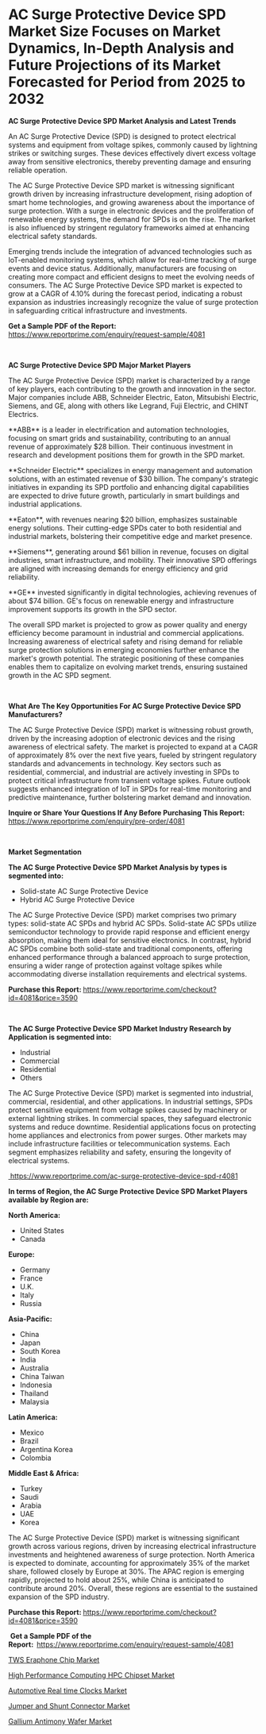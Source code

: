 <p><h1>AC Surge Protective Device SPD Market Size Focuses on Market Dynamics, In-Depth Analysis and Future Projections of its Market Forecasted for Period from 2025 to 2032</h1></p><p><strong>AC Surge Protective Device SPD Market Analysis and Latest Trends</strong></p>
<p><p>An AC Surge Protective Device (SPD) is designed to protect electrical systems and equipment from voltage spikes, commonly caused by lightning strikes or switching surges. These devices effectively divert excess voltage away from sensitive electronics, thereby preventing damage and ensuring reliable operation.</p><p>The AC Surge Protective Device SPD market is witnessing significant growth driven by increasing infrastructure development, rising adoption of smart home technologies, and growing awareness about the importance of surge protection. With a surge in electronic devices and the proliferation of renewable energy systems, the demand for SPDs is on the rise. The market is also influenced by stringent regulatory frameworks aimed at enhancing electrical safety standards.</p><p>Emerging trends include the integration of advanced technologies such as IoT-enabled monitoring systems, which allow for real-time tracking of surge events and device status. Additionally, manufacturers are focusing on creating more compact and efficient designs to meet the evolving needs of consumers. The AC Surge Protective Device SPD market is expected to grow at a CAGR of 4.10% during the forecast period, indicating a robust expansion as industries increasingly recognize the value of surge protection in safeguarding critical infrastructure and investments.</p></p>
<p><strong>Get a Sample PDF of the Report:&nbsp;</strong> <a href="https://www.reportprime.com/enquiry/request-sample/4081?utm_campaign=2206&utm_medium=2&utm_source=Github&utm_content=ia&utm_term=18032025&utm_id=ac-surge-protective-device-spd">https://www.reportprime.com/enquiry/request-sample/4081</a></p>
<p>&nbsp;</p>
<p><strong>AC Surge Protective Device SPD Major Market Players</strong></p>
<p><p>The AC Surge Protective Device (SPD) market is characterized by a range of key players, each contributing to the growth and innovation in the sector. Major companies include ABB, Schneider Electric, Eaton, Mitsubishi Electric, Siemens, and GE, along with others like Legrand, Fuji Electric, and CHINT Electrics. </p><p>**ABB** is a leader in electrification and automation technologies, focusing on smart grids and sustainability, contributing to an annual revenue of approximately $28 billion. Their continuous investment in research and development positions them for growth in the SPD market.</p><p>**Schneider Electric** specializes in energy management and automation solutions, with an estimated revenue of $30 billion. The company's strategic initiatives in expanding its SPD portfolio and enhancing digital capabilities are expected to drive future growth, particularly in smart buildings and industrial applications.</p><p>**Eaton**, with revenues nearing $20 billion, emphasizes sustainable energy solutions. Their cutting-edge SPDs cater to both residential and industrial markets, bolstering their competitive edge and market presence.</p><p>**Siemens**, generating around $61 billion in revenue, focuses on digital industries, smart infrastructure, and mobility. Their innovative SPD offerings are aligned with increasing demands for energy efficiency and grid reliability.</p><p>**GE** invested significantly in digital technologies, achieving revenues of about $74 billion. GE's focus on renewable energy and infrastructure improvement supports its growth in the SPD sector.</p><p>The overall SPD market is projected to grow as power quality and energy efficiency become paramount in industrial and commercial applications. Increasing awareness of electrical safety and rising demand for reliable surge protection solutions in emerging economies further enhance the market's growth potential. The strategic positioning of these companies enables them to capitalize on evolving market trends, ensuring sustained growth in the AC SPD segment.</p></p>
<p>&nbsp;</p>
<p><strong>What Are The Key Opportunities For AC Surge Protective Device SPD Manufacturers?</strong></p>
<p><p>The AC Surge Protective Device (SPD) market is witnessing robust growth, driven by the increasing adoption of electronic devices and the rising awareness of electrical safety. The market is projected to expand at a CAGR of approximately 8% over the next five years, fueled by stringent regulatory standards and advancements in technology. Key sectors such as residential, commercial, and industrial are actively investing in SPDs to protect critical infrastructure from transient voltage spikes. Future outlook suggests enhanced integration of IoT in SPDs for real-time monitoring and predictive maintenance, further bolstering market demand and innovation.</p></p>
<p><strong>Inquire or Share Your Questions If Any Before Purchasing This Report:</strong> <a href="https://www.reportprime.com/enquiry/pre-order/4081?utm_campaign=2206&utm_medium=2&utm_source=Github&utm_content=ia&utm_term=18032025&utm_id=ac-surge-protective-device-spd">https://www.reportprime.com/enquiry/pre-order/4081</a></p>
<p>&nbsp;</p>
<p><strong>Market Segmentation</strong></p>
<p><strong>The AC Surge Protective Device SPD Market Analysis by types is segmented into:</strong></p>
<p><ul><li>Solid-state AC Surge Protective Device</li><li>Hybrid AC Surge Protective Device</li></ul></p>
<p><p>The AC Surge Protective Device (SPD) market comprises two primary types: solid-state AC SPDs and hybrid AC SPDs. Solid-state AC SPDs utilize semiconductor technology to provide rapid response and efficient energy absorption, making them ideal for sensitive electronics. In contrast, hybrid AC SPDs combine both solid-state and traditional components, offering enhanced performance through a balanced approach to surge protection, ensuring a wider range of protection against voltage spikes while accommodating diverse installation requirements and electrical systems.</p></p>
<p><strong>Purchase this Report:&nbsp;</strong><a href="https://www.reportprime.com/checkout?id=4081&price=3590&utm_campaign=2206&utm_medium=2&utm_source=Github&utm_content=ia&utm_term=18032025&utm_id=ac-surge-protective-device-spd">https://www.reportprime.com/checkout?id=4081&price=3590</a></p>
<p>&nbsp;</p>
<p><strong>The AC Surge Protective Device SPD Market Industry Research by Application is segmented into:</strong></p>
<p><ul><li>Industrial</li><li>Commercial</li><li>Residential</li><li>Others</li></ul></p>
<p><p>The AC Surge Protective Device (SPD) market is segmented into industrial, commercial, residential, and other applications. In industrial settings, SPDs protect sensitive equipment from voltage spikes caused by machinery or external lightning strikes. In commercial spaces, they safeguard electronic systems and reduce downtime. Residential applications focus on protecting home appliances and electronics from power surges. Other markets may include infrastructure facilities or telecommunication systems. Each segment emphasizes reliability and safety, ensuring the longevity of electrical systems.</p></p>
<p><a href="https://www.reportprime.com/ac-surge-protective-device-spd-r4081?utm_campaign=2206&utm_medium=2&utm_source=Github&utm_content=ia&utm_term=18032025&utm_id=ac-surge-protective-device-spd">&nbsp;https://www.reportprime.com/ac-surge-protective-device-spd-r4081</a></p>
<p><strong>In terms of Region, the AC Surge Protective Device SPD Market Players available by Region are:</strong></p>
<p>
    <p> <strong> North America: </strong>
        <ul>
            <li>United States</li>
            <li>Canada</li>
        </ul>
        </p> 
    <p> <strong> Europe: </strong>
        <ul>
            <li>Germany</li>
            <li>France</li>
            <li>U.K.</li>
            <li>Italy</li>
            <li>Russia</li>
        </ul>
        </p> 
    <p> <strong> Asia-Pacific: </strong>
        <ul>
            <li>China</li>
            <li>Japan</li>
            <li>South Korea</li>
            <li>India</li>
            <li>Australia</li>
            <li>China Taiwan</li>
            <li>Indonesia</li>
            <li>Thailand</li>
            <li>Malaysia</li>
        </ul>
        </p> 
    <p> <strong> Latin America: </strong>
        <ul>
            <li>Mexico</li>
            <li>Brazil</li>
            <li>Argentina Korea</li>
            <li>Colombia</li>
        </ul>
        </p> 
    <p> <strong> Middle East & Africa: </strong>
        <ul>
            <li>Turkey</li>
            <li>Saudi</li>
            <li>Arabia</li>
            <li>UAE</li>
            <li>Korea</li>
        </ul>
    </p>
    </p>
<p><p>The AC Surge Protective Device (SPD) market is witnessing significant growth across various regions, driven by increasing electrical infrastructure investments and heightened awareness of surge protection. North America is expected to dominate, accounting for approximately 35% of the market share, followed closely by Europe at 30%. The APAC region is emerging rapidly, projected to hold about 25%, while China is anticipated to contribute around 20%. Overall, these regions are essential to the sustained expansion of the SPD industry.</p></p>
<p><strong>Purchase this Report: </strong><a href="https://www.reportprime.com/checkout?id=4081&price=3590&utm_campaign=2206&utm_medium=2&utm_source=Github&utm_content=ia&utm_term=18032025&utm_id=ac-surge-protective-device-spd">https://www.reportprime.com/checkout?id=4081&price=3590</a></p>
<p>&nbsp;<strong>Get a Sample PDF of the Report:&nbsp;&nbsp;</strong><a href="https://www.reportprime.com/enquiry/request-sample/4081?utm_campaign=2206&utm_medium=2&utm_source=Github&utm_content=ia&utm_term=18032025&utm_id=ac-surge-protective-device-spd">https://www.reportprime.com/enquiry/request-sample/4081</a></p>
<p><strong></strong></p>
<p><p><a href="https://github.com/pizolina/Market-Research-Report-List-7/blob/main/tws-eraphone-chip-market.md?utm_campaign=2206&utm_medium=2&utm_source=Github&utm_content=ia&utm_term=18032025&utm_id=ac-surge-protective-device-spd">TWS Eraphone Chip Market</a></p><p><a href="https://github.com/sionepeppess/Market-Research-Report-List-1/blob/main/high-performance-computing-hpc-chipset-market.md?utm_campaign=2206&utm_medium=2&utm_source=Github&utm_content=ia&utm_term=18032025&utm_id=ac-surge-protective-device-spd">High Performance Computing HPC Chipset Market</a></p><p><a href="https://github.com/suzorfazlikb/Market-Research-Report-List-1/blob/main/automotive-real-time-clocks-market.md?utm_campaign=2206&utm_medium=2&utm_source=Github&utm_content=ia&utm_term=18032025&utm_id=ac-surge-protective-device-spd">Automotive Real time Clocks Market</a></p><p><a href="https://github.com/tamvrosiya/Market-Research-Report-List-6/blob/main/jumper-and-shunt-connector-market.md?utm_campaign=2206&utm_medium=2&utm_source=Github&utm_content=ia&utm_term=18032025&utm_id=ac-surge-protective-device-spd">Jumper and Shunt Connector Market</a></p><p><a href="https://github.com/irisadoranrx/Market-Research-Report-List-1/blob/main/gallium-antimony-wafer-market.md?utm_campaign=2206&utm_medium=2&utm_source=Github&utm_content=ia&utm_term=18032025&utm_id=ac-surge-protective-device-spd">Gallium Antimony Wafer Market</a></p></p>